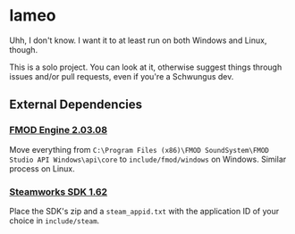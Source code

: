 # lameo

Uhh, I don't know. I want it to at least run on both Windows and Linux, though.

This is a solo project. You can look at it, otherwise suggest things through
issues and/or pull requests, even if you're a Schwungus dev.

## External Dependencies

### [FMOD Engine 2.03.08](https://www.fmod.com/download#fmodengine)

Move everything from `C:\Program Files (x86)\FMOD SoundSystem\FMOD Studio API Windows\api\core`
to `include/fmod/windows` on Windows. Similar process on Linux.

### [Steamworks SDK 1.62](https://partner.steamgames.com/dashboard)

Place the SDK's zip and a `steam_appid.txt` with the application ID of your
choice in `include/steam`.
